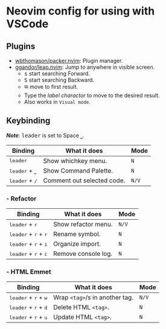 # Neovim config for using with VSCode

## Plugins

- [wbthomason/packer.nvim](https://github.com/wbthomason/packer.nvim): Plugin manager.
- [ggandor/leap.nvim](https://github.com/ggandor/leap.nvim): Jump to anywhere in visible screen.
  - <kbd>s</kbd> start searching Forward.
  - <kbd>S</kbd> start searching Backward.
  - <kbd>⭾</kbd> move to first result.
  - Type the _label charactor_ to move to the desired result.
  - Also works in `Visual mode`.

## Keybinding

**_Note_**: <kbd>leader</kbd> is set to Space <kbd>⎵</kbd>.

| Binding                          | What it does               | Mode  |
| -------------------------------- | -------------------------- | ----- |
| <kbd>leader</kbd>                | Show whichkey menu.        | `N`   |
| <kbd>leader</kbd> + <kbd>⎵</kbd> | Show Command Palette.      | `N`   |
| <kbd>leader</kbd> + <kbd>/</kbd> | Comment out selected code. | `N/V` |

### - Refactor

| Binding                                         | What it does        | Mode  |
| ----------------------------------------------- | ------------------- | ----- |
| <kbd>leader</kbd> + <kbd>r</kbd>                | Show refactor menu. | `N/V` |
| <kbd>leader</kbd> + <kbd>r</kbd> + <kbd>r</kbd> | Rename symbol.      | `N`   |
| <kbd>leader</kbd> + <kbd>r</kbd> + <kbd>i</kbd> | Organize import.    | `N`   |
| <kbd>leader</kbd> + <kbd>r</kbd> + <kbd>c</kbd> | Remove console log. | `N`   |

### - HTML Emmet

| Binding                                         | What it does                   | Mode  |
| ----------------------------------------------- | ------------------------------ | ----- |
| <kbd>leader</kbd> + <kbd>r</kbd> + <kbd>w</kbd> | Wrap `<tag>`/s in another tag. | `N/V` |
| <kbd>leader</kbd> + <kbd>r</kbd> + <kbd>d</kbd> | Delete HTML `<tag>`.           | `N`   |
| <kbd>leader</kbd> + <kbd>r</kbd> + <kbd>u</kbd> | Update HTML `<tag>`.           | `N`   |
